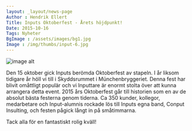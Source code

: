 ```yaml
---
layout: _layout/news-page
Author : Hendrik Ellert
Title: Inputs Oktoberfest - Årets höjdpunkt!
Date: 2015-10-16
Tags: Nyheter
BgImage : /assets/images/bg1.jpg
Image : /img/thumbs/input-6.jpg
---
```


![image alt](/img/nyheter/Oktoberfesten2015Collage.png)


Den 15 oktober gick Inputs berömda Oktoberfest av stapeln. I år liksom tidigare år höll vi till i Skyddsrummet i Münchenbryggeriet. Denna fest har blivit omåttligt populär och vi Inputtare är enormt stolta över att kunna arrangera detta event. 2015 års Oktoberfest går till historien som en av de absolut bästa festerna genom tiderna.
Ca 350 kunder, kollegor, medarbetare och Input-alumnis rockade lös till Inputs egna band, Conput Insulting, och festen pågick långt in på småtimmarna.

Tack alla för en fantastiskt rolig kväll!
